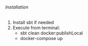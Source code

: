 ###### Installation
1) Install sbt if needed
2) Execute from terminal:
    - sbt clean docker:publishLocal
    - docker-compose up